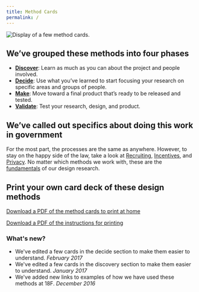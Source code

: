```yaml
---
title: Method Cards
permalink: /
---
```

<div class="img__full"><img src="{{site.baseurl}}/assets/img/18f-method-cards-intro.jpg" alt="Display of a few method cards."></div>


## We’ve grouped these methods into four phases

- [**Discover**](./discover/): Learn as much as you can about the project and people involved.
- [**Decide**](./decide/): Use what you’ve learned to start focusing your research on specific areas and groups of people.
- [**Make**](./make/): Move toward a final product that’s ready to be released and tested.
- [**Validate**](./validate/): Test your research, design, and product.

## We’ve called out specifics about doing this work in government

For the most part, the processes are the same as anywhere. However, to stay on the happy side of the law, take a look at [Recruiting](./fundamentals/recruiting/), [Incentives](./fundamentals/incentives/), and [Privacy](./fundamentals/privacy/). No matter which methods we work with, these are the [fundamentals](./fundamentals/) of our design research.

## Print your own card deck of these design methods

<a href="{{ '/assets/downloads/18F-Method-Cards-Print-at-Home.pdf' | prepend: site.baseurl }}" onclick="ga('send', 'event', 'Downloads', 'Click download link on homepage','Print-at-home PDF method cards');">Download a PDF of the method cards to print at home</a>

<a href="{{ '/assets/downloads/18F-Method-Cards-Print-Instructions.pdf' | prepend: site.baseurl }}" onclick="ga('send', 'event', 'Downloads', 'Click download link on homepage','Print-at-home PDF instructions');">Download a PDF of the instructions for printing</a>

### What's new?

- We've edited a few cards in the decide section to make them easier to understand. _February 2017_
- We've edited a few cards in the discovery section to make them easier to understand. _January 2017_
- We've added new links to examples of how we have used these methods at 18F. _December 2016_


